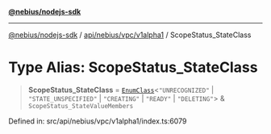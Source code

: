 [**@nebius/nodejs-sdk**](../../../../../README.md)

---

[@nebius/nodejs-sdk](../../../../../README.md) / [api/nebius/vpc/v1alpha1](../README.md) / ScopeStatus_StateClass

# Type Alias: ScopeStatus_StateClass

> **ScopeStatus_StateClass** = [`EnumClass`](../../../../../runtime/protos/enum/type-aliases/EnumClass.md)\<`"UNRECOGNIZED"` \| `"STATE_UNSPECIFIED"` \| `"CREATING"` \| `"READY"` \| `"DELETING"`\> & `ScopeStatus_StateValueMembers`

Defined in: src/api/nebius/vpc/v1alpha1/index.ts:6079
